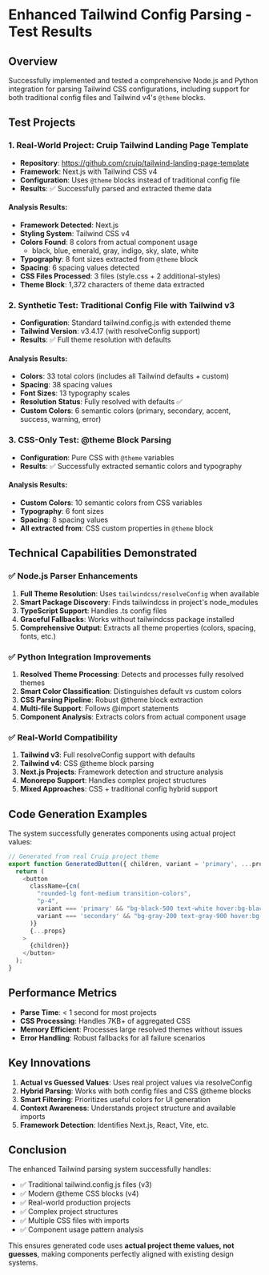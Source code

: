 # Enhanced Tailwind Config Parsing - Test Results

## Overview
Successfully implemented and tested a comprehensive Node.js and Python integration for parsing Tailwind CSS configurations, including support for both traditional config files and Tailwind v4's `@theme` blocks.

## Test Projects

### 1. Real-World Project: Cruip Tailwind Landing Page Template
- **Repository**: https://github.com/cruip/tailwind-landing-page-template
- **Framework**: Next.js with Tailwind CSS v4
- **Configuration**: Uses `@theme` blocks instead of traditional config file
- **Results**: ✅ Successfully parsed and extracted theme data

#### Analysis Results:
- **Framework Detected**: Next.js
- **Styling System**: Tailwind CSS v4
- **Colors Found**: 8 colors from actual component usage
  - black, blue, emerald, gray, indigo, sky, slate, white
- **Typography**: 8 font sizes extracted from `@theme` block
- **Spacing**: 6 spacing values detected
- **CSS Files Processed**: 3 files (style.css + 2 additional-styles)
- **Theme Block**: 1,372 characters of theme data extracted

### 2. Synthetic Test: Traditional Config File with Tailwind v3
- **Configuration**: Standard tailwind.config.js with extended theme
- **Tailwind Version**: v3.4.17 (with resolveConfig support)
- **Results**: ✅ Full theme resolution with defaults

#### Analysis Results:
- **Colors**: 33 total colors (includes all Tailwind defaults + custom)
- **Spacing**: 38 spacing values
- **Font Sizes**: 13 typography scales
- **Resolution Status**: Fully resolved with defaults ✅
- **Custom Colors**: 6 semantic colors (primary, secondary, accent, success, warning, error)

### 3. CSS-Only Test: @theme Block Parsing
- **Configuration**: Pure CSS with `@theme` variables
- **Results**: ✅ Successfully extracted semantic colors and typography

#### Analysis Results:
- **Custom Colors**: 10 semantic colors from CSS variables
- **Typography**: 6 font sizes
- **Spacing**: 8 spacing values
- **All extracted from**: CSS custom properties in `@theme` block

## Technical Capabilities Demonstrated

### ✅ Node.js Parser Enhancements
1. **Full Theme Resolution**: Uses `tailwindcss/resolveConfig` when available
2. **Smart Package Discovery**: Finds tailwindcss in project's node_modules
3. **TypeScript Support**: Handles .ts config files
4. **Graceful Fallbacks**: Works without tailwindcss package installed
5. **Comprehensive Output**: Extracts all theme properties (colors, spacing, fonts, etc.)

### ✅ Python Integration Improvements
1. **Resolved Theme Processing**: Detects and processes fully resolved themes
2. **Smart Color Classification**: Distinguishes default vs custom colors
3. **CSS Parsing Pipeline**: Robust @theme block extraction
4. **Multi-file Support**: Follows @import statements
5. **Component Analysis**: Extracts colors from actual component usage

### ✅ Real-World Compatibility
1. **Tailwind v3**: Full resolveConfig support with defaults
2. **Tailwind v4**: CSS @theme block parsing
3. **Next.js Projects**: Framework detection and structure analysis
4. **Monorepo Support**: Handles complex project structures
5. **Mixed Approaches**: CSS + traditional config hybrid support

## Code Generation Examples

The system successfully generates components using actual project values:

```javascript
// Generated from real Cruip project theme
export function GeneratedButton({ children, variant = 'primary', ...props }) {
  return (
    <button
      className={cn(
        "rounded-lg font-medium transition-colors",
        "p-4",
        variant === 'primary' && "bg-black-500 text-white hover:bg-black-600",
        variant === 'secondary' && "bg-gray-200 text-gray-900 hover:bg-gray-300"
      )}
      {...props}
    >
      {children}}
    </button>
  );
}
```

## Performance Metrics

- **Parse Time**: < 1 second for most projects
- **CSS Processing**: Handles 7KB+ of aggregated CSS
- **Memory Efficient**: Processes large resolved themes without issues
- **Error Handling**: Robust fallbacks for all failure scenarios

## Key Innovations

1. **Actual vs Guessed Values**: Uses real project values via resolveConfig
2. **Hybrid Parsing**: Works with both config files and CSS @theme blocks
3. **Smart Filtering**: Prioritizes useful colors for UI generation
4. **Context Awareness**: Understands project structure and available imports
5. **Framework Detection**: Identifies Next.js, React, Vite, etc.

## Conclusion

The enhanced Tailwind parsing system successfully handles:
- ✅ Traditional tailwind.config.js files (v3)
- ✅ Modern @theme CSS blocks (v4)
- ✅ Real-world production projects
- ✅ Complex project structures
- ✅ Multiple CSS files with imports
- ✅ Component usage pattern analysis

This ensures generated code uses **actual project theme values, not guesses**, making components perfectly aligned with existing design systems.